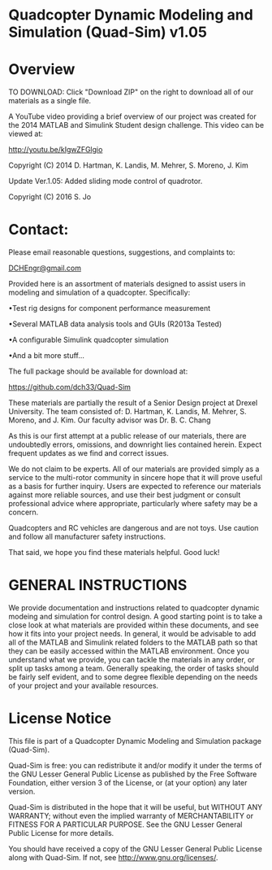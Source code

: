 Quadcopter Dynamic Modeling and Simulation (Quad-Sim) v1.05
=======
Overview
=
TO DOWNLOAD: Click "Download ZIP" on the right to download all of our materials as a single file.

A YouTube video providing a brief overview of our project was created for the 2014 MATLAB and Simulink Student design challenge. This video can be viewed at:

http://youtu.be/kIgwZFGlgio


Copyright (C) 2014 D. Hartman, K. Landis, M. Mehrer, S. Moreno, J. Kim

Update Ver.1.05:
Added sliding mode control of quadrotor.

Copyright (C) 2016 S. Jo

Contact: 
=
Please email reasonable questions, suggestions, and complaints to:

DCHEngr@gmail.com

Provided here is an assortment of materials designed to assist users in modeling and simulation of a quadcopter.
Specifically:

•Test rig designs for component performance measurement

•Several MATLAB data analysis tools and GUIs (R2013a Tested)

•A configurable Simulink quadcopter simulation

•And a bit more stuff…


The full package should be available for download at:

https://github.com/dch33/Quad-Sim 

These materials are partially the result of a Senior Design project at Drexel University. The team consisted of:
D. Hartman, K. Landis, M. Mehrer, S. Moreno, and J. Kim.
Our faculty advisor was Dr. B. C. Chang

As this is our first attempt at a public release of our materials, there are undoubtedly errors, omissions, 
and downright lies contained herein. Expect frequent updates as we find and correct issues.

We do not claim to be experts. All of our materials are provided simply as a service to the 
multi-rotor community in sincere hope that it will prove useful as a basis for further inquiry. Users are 
expected to reference our materials against more reliable sources, and use their best judgment or 
consult professional advice where appropriate, particularly where safety may be a concern.

Quadcopters and RC vehicles are dangerous and are not toys. 
Use caution and follow all manufacturer safety instructions.

That said, we hope you find these materials helpful. Good luck!


GENERAL INSTRUCTIONS
===
We provide documentation and instructions related to quadcopter dynamic modeing and simulation for control design. 
A good starting point is to take a close look at what materials are provided within these documents, and see how it fits into your project needs.
In general, it would be advisable to add all of the MATLAB and Simulink related folders
to the MATLAB path so that they can be easily accessed within the MATLAB environment.
Once you understand what we provide, you can tackle the materials in any order, or split up tasks among a team. Generally speaking, the order of tasks should be fairly self evident, and to some degree flexible depending on the needs of your project and your available resources.

License Notice
===
This file is part of a Quadcopter Dynamic Modeling and Simulation package (Quad-Sim).
 
Quad-Sim is free: you can redistribute it and/or modify
it under the terms of the GNU Lesser General Public License as published by
the Free Software Foundation, either version 3 of the License, or
(at your option) any later version.
 
Quad-Sim is distributed in the hope that it will be useful,
but WITHOUT ANY WARRANTY; without even the implied warranty of
MERCHANTABILITY or FITNESS FOR A PARTICULAR PURPOSE.  See the
GNU Lesser General Public License for more details.
 
You should have received a copy of the GNU Lesser General Public License
along with Quad-Sim.  If not, see <http://www.gnu.org/licenses/>.

